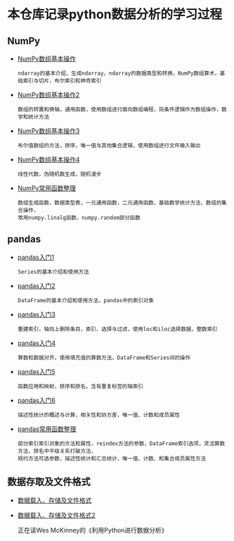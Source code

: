 # 本仓库记录python数据分析的学习过程
## NumPy
- [NumPy数组基本操作](https://github.com/BigOrange128/Python-Data/blob/master/NumPy%E6%95%B0%E7%BB%84%E5%9F%BA%E6%9C%AC%E6%93%8D%E4%BD%9C.ipynb)

      ndarray的基本介绍，生成ndarray，ndarray的数据类型和转换，NumPy数组算术，基础索引与切片，布尔索引和神奇索引
- [NumPy数组基本操作2](https://github.com/BigOrange128/Python-Data/blob/master/NumPy%E6%95%B0%E7%BB%84%E5%9F%BA%E6%9C%AC%E6%93%8D%E4%BD%9C2.ipynb)

      数组的转置和换轴，通用函数，使用数组进行面向数组编程，将条件逻辑作为数组操作，数学和统计方法
- [NumPy数组基本操作3](https://github.com/BigOrange128/Python-Data/blob/master/NumPy%E6%95%B0%E7%BB%84%E5%9F%BA%E6%9C%AC%E6%93%8D%E4%BD%9C3.ipynb)

      布尔值数组的方法，排序，唯一值与其他集合逻辑，使用数组进行文件输入输出
- [NumPy数组基本操作4](https://github.com/BigOrange128/Python-Data/blob/master/NumPy%E6%95%B0%E7%BB%84%E5%9F%BA%E6%9C%AC%E6%93%8D%E4%BD%9C4.ipynb)

      线性代数，伪随机数生成，随机漫步
- [NumPy常用函数整理](https://github.com/BigOrange128/Python-Data/blob/master/NumPy%E5%B8%B8%E7%94%A8%E5%87%BD%E6%95%B0%E6%95%B4%E7%90%86.md)

      数组生成函数，数据类型表，一元通用函数，二元通用函数，基础数学统计方法，数组的集合操作，
      常用numpy.linalg函数，numpy.random部分函数
## pandas
- [pandas入门1](https://github.com/BigOrange128/Python-Data/blob/master/pandas%E5%85%A5%E9%97%A81.ipynb)

      Series的基本介绍和使用方法
- [pandas入门2](https://github.com/BigOrange128/Python-Data/blob/master/pandas%E5%85%A5%E9%97%A82.ipynb)

      DataFrame的基本介绍和使用方法，pandas中的索引对象
- [pandas入门3](https://github.com/BigOrange128/Python-Data/blob/master/pandas%E5%85%A5%E9%97%A83.ipynb)

      重建索引，轴向上删除条目，索引、选择与过滤，使用loc和iloc选择数据，整数索引
- [pandas入门4](https://github.com/BigOrange128/Python-Data/blob/master/pandas%E5%85%A5%E9%97%A84.ipynb)

      算数和数据对齐，使用填充值的算数方法，DataFrame和Series间的操作     
- [pandas入门5](https://github.com/BigOrange128/Python-Data/blob/master/pandas%E5%85%A5%E9%97%A85.ipynb)

      函数应用和映射，排序和排名，含有重复标签的轴索引
- [pandas入门6](https://github.com/BigOrange128/Python-Data/blob/master/pandas%E5%85%A5%E9%97%A86.ipynb)
      
      描述性统计的概述与计算，相关性和协方差，唯一值、计数和成员属性     
- [pandas常用函数整理](https://github.com/BigOrange128/PythonData-Book/blob/master/pandas%E5%B8%B8%E7%94%A8%E5%87%BD%E6%95%B0%E6%95%B4%E7%90%86.md)  

      部分索引索引对象的方法和属性，reindex方法的参数，DataFrame索引选项，灵活算数方法，排名中平级关系打破方法，
      规约方法可选参数，描述性统计和汇总统计，唯一值、计数、和集合成员属性方法
## 数据存取及文件格式
- [数据载入、存储及文件格式](https://github.com/BigOrange128/PythonData-Book/blob/master/%E6%95%B0%E6%8D%AE%E8%BD%BD%E5%85%A5%E3%80%81%E5%AD%98%E5%82%A8%E5%8F%8A%E6%96%87%E4%BB%B6%E6%A0%BC%E5%BC%8F.ipynb)

- [数据载入、存储及文件格式2](https://github.com/BigOrange128/PythonData-Book/blob/master/%E6%95%B0%E6%8D%AE%E8%BD%BD%E5%85%A5%E3%80%81%E5%AD%98%E5%82%A8%E5%8F%8A%E6%96%87%E4%BB%B6%E6%A0%BC%E5%BC%8F2.ipynb)


     正在读Wes McKinney的《利用Python进行数据分析》
